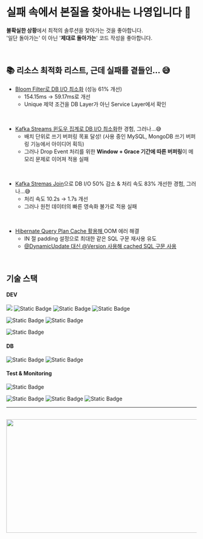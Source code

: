 # 실패 속에서 본질을 찾아내는 나영입니다 👋

**불확실한 상황**에서 최적의 솔루션을 찾아가는 것을 좋아합니다.<br>
'일단 돌아가는' 이 아닌 '**제대로 돌아가는**' 코드 작성을 좋아합니다.

<br>

## 📚 리소스 최적화 리스트, 근데 실패를 곁들인... 😅

- [Bloom Filter로 DB I/O 최소화](https://medium.com/@im_zero/bloom-filter%EB%A1%9C-db-%EB%B6%80%ED%95%98-%EA%B0%90%EC%86%8C-%EC%84%B1%EB%8A%A5-61-%EA%B0%9C%EC%84%A0-e46e8ce62d6d) (성능 61% 개선)
    - 154.15ms -> 59.17ms로 개선
    - Unique 제약 조건을 DB Layer가 아닌 Service Layer에서 확인

<br>

- [Kafka Streams 윈도우 집계로 DB I/O 최소화](https://medium.com/@im_zero/kafka-streams%EC%9D%98-window-results-%EC%BB%A8%ED%8A%B8%EB%A1%A4%ED%95%98%EA%B8%B0-3c20c360cf02)한 경험, 그러나...😅
    - 배치 단위로 쓰기 버퍼링 목표 달성! (사용 중인 MySQL, MongoDB 쓰기 버퍼링 기능에서 아이디어 획득)
    - 그러나 Drop Event 처리를 위한 **Window + Grace 기간에 따른 버퍼링**이 메모리 문제로 이어져 적용 실패

<br>

- [Kafka Stremas Join](https://medium.com/@im_zero/kstream-ktable-join-%EC%A0%81%EC%9A%A9-%EC%8B%A4%ED%8C%A8%EA%B8%B0-f7b8bfa11e42)으로 DB I/O 50% 감소 & 처리 속도 83% 개선한 경험, 그러나...😅
    - 처리 속도 10.2s -> 1.7s 개선
    - 그러나 원천 데이터의 빠른 영속화 불가로 적용 실패

<br>

- [Hibernate Query Plan Cache 활용해 ](https://medium.com/@im_zero/hibernate-query-plan-cache-oom-%EC%97%90%EB%9F%AC-%ED%95%B4%EA%B2%B0-298f3feae93a)OOM 에러 해결
    - IN 절 padding 설정으로 최대한 같은 SQL 구문 재사용 유도
    - [@DynamicUpdate 대신 @Version 사용해 cached SQL 구문 사용](https://medium.com/@im_zero/version-vs-dynamicupdate-342d27dc59fd)

<br>

## 기술 스택

#### DEV

<img src="https://img.shields.io/badge/Java-%23007396?style=flat&logo=Java&logoColor=white"> <img alt="Static Badge" src="https://img.shields.io/badge/Spring%20Boot-%236DB33F?style=flat&logo=Spring%20Boot&logoColor=white"> <img alt="Static Badge" src="https://img.shields.io/badge/Spring Data JPA-%236DB33F?style=flat&logo=Spring&logoColor=white"> <img alt="Static Badge" src="https://img.shields.io/badge/Spring Cloud Gateway-%236DB33F?style=flat&logo=Spring&logoColor=white">

<img alt="Static Badge" src="https://img.shields.io/badge/Apache%20Kafka-%23231F20?style=flat&logo=Apache%20Kafka&logoColor=white"> <img alt="Static Badge" src="https://img.shields.io/badge/Redis-%23FF4438?style=flat&logo=Redis&logoColor=white">

<img alt="Static Badge" src="https://img.shields.io/badge/Resilience4J-%23231F20?style=flat&logo=Resilience4J&logoColor=white">


#### DB

<img alt="Static Badge" src="https://img.shields.io/badge/MySQL-%234479A1?style=flat&logo=MySQL&logoColor=white"> <img alt="Static Badge" src="https://img.shields.io/badge/MongoDB-%2347A248?style=flat&logo=MongoDB&logoColor=white">

#### Test & Monitoring


<img alt="Static Badge" src="https://img.shields.io/badge/JUnit5-%2325A162?style=flat&logo=JUnit5&logoColor=white">

<img alt="Static Badge" src="https://img.shields.io/badge/prometheus-%23E6522C?style=flat&logo=prometheus&logoColor=white"> <img alt="Static Badge" src="https://img.shields.io/badge/Grafana-%23F46800?style=flat&logo=Grafana&logoColor=white"> <img alt="Static Badge" src="https://img.shields.io/badge/Elastic%20Stack-%23005571?style=flat&logo=Elastic%20Stack&logoColor=white">

***
<br>

<div align="left>
<a href="https://github.com/devxb/gitanimals">
<img
  src="https://render.gitanimals.org/farms/imzero238"
  width="600"
  height="300"
/>
</a>
</div>